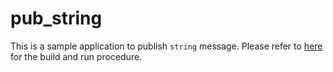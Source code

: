 # pub_string
This is a sample application to publish `string` message. Please refer to [here](https://github.com/mROS-base/mros2-posix#build-for-mros-2-app) for the build and run procedure.

